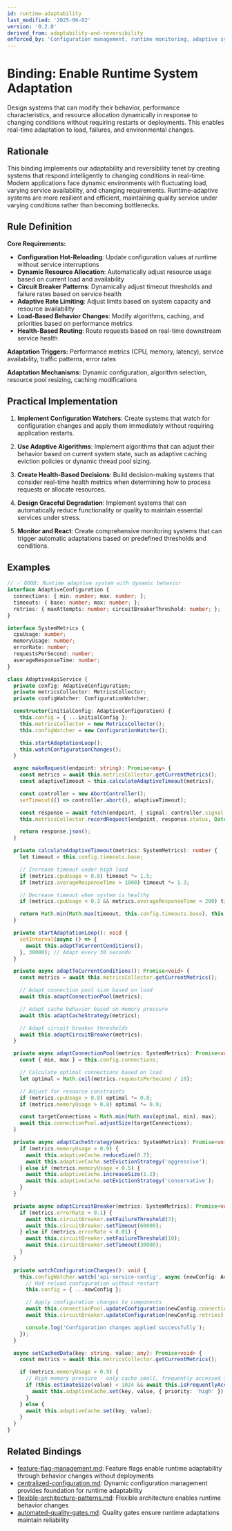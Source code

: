 ```yaml
---
id: runtime-adaptability
last_modified: '2025-06-02'
version: '0.2.0'
derived_from: adaptability-and-reversibility
enforced_by: 'Configuration management, runtime monitoring, adaptive systems'
---
```

# Binding: Enable Runtime System Adaptation

Design systems that can modify their behavior, performance characteristics, and resource allocation dynamically in response to changing conditions without requiring restarts or deployments. This enables real-time adaptation to load, failures, and environmental changes.

## Rationale

This binding implements our adaptability and reversibility tenet by creating systems that respond intelligently to changing conditions in real-time. Modern applications face dynamic environments with fluctuating load, varying service availability, and changing requirements. Runtime-adaptive systems are more resilient and efficient, maintaining quality service under varying conditions rather than becoming bottlenecks.

## Rule Definition

**Core Requirements:**

- **Configuration Hot-Reloading**: Update configuration values at runtime without service interruptions
- **Dynamic Resource Allocation**: Automatically adjust resource usage based on current load and availability
- **Circuit Breaker Patterns**: Dynamically adjust timeout thresholds and failure rates based on service health
- **Adaptive Rate Limiting**: Adjust limits based on system capacity and resource availability
- **Load-Based Behavior Changes**: Modify algorithms, caching, and priorities based on performance metrics
- **Health-Based Routing**: Route requests based on real-time downstream service health

**Adaptation Triggers:** Performance metrics (CPU, memory, latency), service availability, traffic patterns, error rates

**Adaptation Mechanisms:** Dynamic configuration, algorithm selection, resource pool resizing, caching modifications

## Practical Implementation

1. **Implement Configuration Watchers**: Create systems that watch for configuration changes and apply them immediately without requiring application restarts.

2. **Use Adaptive Algorithms**: Implement algorithms that can adjust their behavior based on current system state, such as adaptive caching eviction policies or dynamic thread pool sizing.

3. **Create Health-Based Decisions**: Build decision-making systems that consider real-time health metrics when determining how to process requests or allocate resources.

4. **Design Graceful Degradation**: Implement systems that can automatically reduce functionality or quality to maintain essential services under stress.

5. **Monitor and React**: Create comprehensive monitoring systems that can trigger automatic adaptations based on predefined thresholds and conditions.

## Examples

```typescript
// ✅ GOOD: Runtime adaptive system with dynamic behavior
interface AdaptiveConfiguration {
  connections: { min: number; max: number; };
  timeouts: { base: number; max: number; };
  retries: { maxAttempts: number; circuitBreakerThreshold: number; };
}

interface SystemMetrics {
  cpuUsage: number;
  memoryUsage: number;
  errorRate: number;
  requestsPerSecond: number;
  averageResponseTime: number;
}

class AdaptiveApiService {
  private config: AdaptiveConfiguration;
  private metricsCollector: MetricsCollector;
  private configWatcher: ConfigurationWatcher;

  constructor(initialConfig: AdaptiveConfiguration) {
    this.config = { ...initialConfig };
    this.metricsCollector = new MetricsCollector();
    this.configWatcher = new ConfigurationWatcher();

    this.startAdaptationLoop();
    this.watchConfigurationChanges();
  }

  async makeRequest(endpoint: string): Promise<any> {
    const metrics = await this.metricsCollector.getCurrentMetrics();
    const adaptiveTimeout = this.calculateAdaptiveTimeout(metrics);

    const controller = new AbortController();
    setTimeout(() => controller.abort(), adaptiveTimeout);

    const response = await fetch(endpoint, { signal: controller.signal });
    this.metricsCollector.recordRequest(endpoint, response.status, Date.now());

    return response.json();
  }

  private calculateAdaptiveTimeout(metrics: SystemMetrics): number {
    let timeout = this.config.timeouts.base;

    // Increase timeout under high load
    if (metrics.cpuUsage > 0.8) timeout *= 1.5;
    if (metrics.averageResponseTime > 1000) timeout *= 1.3;

    // Decrease timeout when system is healthy
    if (metrics.cpuUsage < 0.3 && metrics.averageResponseTime < 200) timeout *= 0.8;

    return Math.min(Math.max(timeout, this.config.timeouts.base), this.config.timeouts.max);
  }

  private startAdaptationLoop(): void {
    setInterval(async () => {
      await this.adaptToCurrentConditions();
    }, 30000); // Adapt every 30 seconds
  }

  private async adaptToCurrentConditions(): Promise<void> {
    const metrics = await this.metricsCollector.getCurrentMetrics();

    // Adapt connection pool size based on load
    await this.adaptConnectionPool(metrics);

    // Adapt cache behavior based on memory pressure
    await this.adaptCacheStrategy(metrics);

    // Adapt circuit breaker thresholds
    await this.adaptCircuitBreaker(metrics);
  }

  private async adaptConnectionPool(metrics: SystemMetrics): Promise<void> {
    const { min, max } = this.config.connections;

    // Calculate optimal connections based on load
    let optimal = Math.ceil(metrics.requestsPerSecond / 10);

    // Adjust for resource constraints
    if (metrics.cpuUsage > 0.8) optimal *= 0.8;
    if (metrics.memoryUsage > 0.8) optimal *= 0.9;

    const targetConnections = Math.min(Math.max(optimal, min), max);
    await this.connectionPool.adjustSize(targetConnections);
  }

  private async adaptCacheStrategy(metrics: SystemMetrics): Promise<void> {
    if (metrics.memoryUsage > 0.9) {
      await this.adaptiveCache.reduceSize(0.7);
      await this.adaptiveCache.setEvictionStrategy('aggressive');
    } else if (metrics.memoryUsage < 0.5) {
      await this.adaptiveCache.increaseSize(1.2);
      await this.adaptiveCache.setEvictionStrategy('conservative');
    }
  }

  private async adaptCircuitBreaker(metrics: SystemMetrics): Promise<void> {
    if (metrics.errorRate > 0.1) {
      await this.circuitBreaker.setFailureThreshold(3);
      await this.circuitBreaker.setTimeout(60000);
    } else if (metrics.errorRate < 0.01) {
      await this.circuitBreaker.setFailureThreshold(10);
      await this.circuitBreaker.setTimeout(30000);
    }
  }

  private watchConfigurationChanges(): void {
    this.configWatcher.watch('api-service-config', async (newConfig: AdaptiveConfiguration) => {
      // Hot-reload configuration without restart
      this.config = { ...newConfig };

      // Apply configuration changes to components
      await this.connectionPool.updateConfiguration(newConfig.connections);
      await this.circuitBreaker.updateConfiguration(newConfig.retries);

      console.log('Configuration changes applied successfully');
    });
  }

  async setCachedData(key: string, value: any): Promise<void> {
    const metrics = await this.metricsCollector.getCurrentMetrics();

    if (metrics.memoryUsage > 0.9) {
      // High memory pressure - only cache small, frequently accessed items
      if (this.estimateSize(value) < 1024 && await this.isFrequentlyAccessed(key)) {
        await this.adaptiveCache.set(key, value, { priority: 'high' });
      }
    } else {
      await this.adaptiveCache.set(key, value);
    }
  }
}
```

## Related Bindings

- [feature-flag-management.md](../../docs/bindings/core/feature-flag-management.md): Feature flags enable runtime adaptability through behavior changes without deployments
- [centralized-configuration.md](../../docs/bindings/core/centralized-configuration.md): Dynamic configuration management provides foundation for runtime adaptability
- [flexible-architecture-patterns.md](../../docs/bindings/core/flexible-architecture-patterns.md): Flexible architecture enables runtime behavior changes
- [automated-quality-gates.md](../../docs/bindings/core/automated-quality-gates.md): Quality gates ensure runtime adaptations maintain reliability
